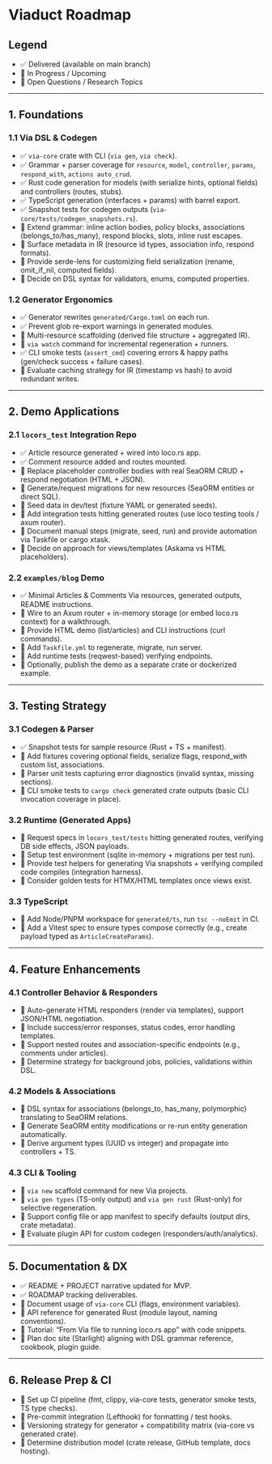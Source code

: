 # Viaduct Roadmap

## Legend
- ✅ Delivered (available on main branch)
- 🚧 In Progress / Upcoming
- 🧭 Open Questions / Research Topics

---

## 1. Foundations
### 1.1 Via DSL & Codegen
- ✅ `via-core` crate with CLI (`via gen`, `via check`).
- ✅ Grammar + parser coverage for `resource`, `model`, `controller`, `params`, `respond_with`, `actions auto_crud`.
- ✅ Rust code generation for models (with serialize hints, optional fields) and controllers (routes, stubs).
- ✅ TypeScript generation (interfaces + params) with barrel export.
- ✅ Snapshot tests for codegen outputs (`via-core/tests/codegen_snapshots.rs`).
- 🚧 Extend grammar: inline action bodies, policy blocks, associations (belongs_to/has_many), respond blocks, slots, inline rust escapes.
- 🚧 Surface metadata in IR (resource id types, association info, respond formats).
- 🚧 Provide serde-lens for customizing field serialization (rename, omit_if_nil, computed fields).
- 🧭 Decide on DSL syntax for validators, enums, computed properties.

### 1.2 Generator Ergonomics
- ✅ Generator rewrites `generated/Cargo.toml` on each run.
- ✅ Prevent glob re-export warnings in generated modules.
- 🚧 Multi-resource scaffolding (derived file structure + aggregated IR).
- 🚧 `via watch` command for incremental regeneration + runners.
- ✅ CLI smoke tests (`assert_cmd`) covering errors & happy paths (gen/check success + failure cases).
- 🧭 Evaluate caching strategy for IR (timestamp vs hash) to avoid redundant writes.

---

## 2. Demo Applications
### 2.1 `locors_test` Integration Repo
- ✅ Article resource generated + wired into loco.rs app.
- ✅ Comment resource added and routes mounted.
- 🚧 Replace placeholder controller bodies with real SeaORM CRUD + respond negotiation (HTML + JSON).
- 🚧 Generate/request migrations for new resources (SeaORM entities or direct SQL).
- 🚧 Seed data in dev/test (fixture YAML or generated seeds).
- 🚧 Add integration tests hitting generated routes (use loco testing tools / axum router).
- 🚧 Document manual steps (migrate, seed, run) and provide automation via Taskfile or cargo xtask.
- 🧭 Decide on approach for views/templates (Askama vs HTML placeholders).

### 2.2 `examples/blog` Demo
- ✅ Minimal Articles & Comments Via resources, generated outputs, README instructions.
- 🚧 Wire to an Axum router + in-memory storage (or embed loco.rs context) for a walkthrough.
- 🚧 Provide HTML demo (list/articles) and CLI instructions (curl commands).
- 🚧 Add `Taskfile.yml` to regenerate, migrate, run server.
- 🚧 Add runtime tests (reqwest-based) verifying endpoints.
- 🧭 Optionally, publish the demo as a separate crate or dockerized example.

---

## 3. Testing Strategy
### 3.1 Codegen & Parser
- ✅ Snapshot tests for sample resource (Rust + TS + manifest).
- 🚧 Add fixtures covering optional fields, serialize flags, respond_with custom list, associations.
- 🚧 Parser unit tests capturing error diagnostics (invalid syntax, missing sections).
- 🚧 CLI smoke tests to `cargo check` generated crate outputs (basic CLI invocation coverage in place).

### 3.2 Runtime (Generated Apps)
- 🚧 Request specs in `locors_test/tests` hitting generated routes, verifying DB side effects, JSON payloads.
- 🚧 Setup test environment (sqlite in-memory + migrations per test run).
- 🚧 Provide test helpers for generating Via snapshots + verifying compiled code compiles (integration harness).
- 🧭 Consider golden tests for HTMX/HTML templates once views exist.

### 3.3 TypeScript
- 🚧 Add Node/PNPM workspace for `generated/ts`, run `tsc --noEmit` in CI.
- 🚧 Add a Vitest spec to ensure types compose correctly (e.g., create payload typed as `ArticleCreateParams`).

---

## 4. Feature Enhancements
### 4.1 Controller Behavior & Responders
- 🚧 Auto-generate HTML responders (render via templates), support JSON/HTML negotiation.
- 🚧 Include success/error responses, status codes, error handling templates.
- 🚧 Support nested routes and association-specific endpoints (e.g., comments under articles).
- 🧭 Determine strategy for background jobs, policies, validations within DSL.

### 4.2 Models & Associations
- 🚧 DSL syntax for associations (belongs_to, has_many, polymorphic) translating to SeaORM relations.
- 🚧 Generate SeaORM entity modifications or re-run entity generation automatically.
- 🚧 Derive argument types (UUID vs integer) and propagate into controllers + TS.

### 4.3 CLI & Tooling
- 🚧 `via new` scaffold command for new Via projects.
- 🚧 `via gen types` (TS-only output) and `via gen rust` (Rust-only) for selective regeneration.
- 🚧 Support config file or app manifest to specify defaults (output dirs, crate metadata).
- 🧭 Evaluate plugin API for custom codegen (responders/auth/analytics).

---

## 5. Documentation & DX
- ✅ README + PROJECT narrative updated for MVP.
- ✅ ROADMAP tracking deliverables.
- 🚧 Document usage of `via-core` CLI (flags, environment variables).
- 🚧 API reference for generated Rust (module layout, naming conventions).
- 🚧 Tutorial: “From Via file to running loco.rs app” with code snippets.
- 🧭 Plan doc site (Starlight) aligning with DSL grammar reference, cookbook, plugin guide.

---

## 6. Release Prep & CI
- 🚧 Set up CI pipeline (fmt, clippy, via-core tests, generator smoke tests, TS type checks).
- 🚧 Pre-commit integration (Lefthook) for formatting / test hooks.
- 🚧 Versioning strategy for generator + compatibility matrix (via-core vs generated crate).
- 🧭 Determine distribution model (crate release, GitHub template, docs hosting).

